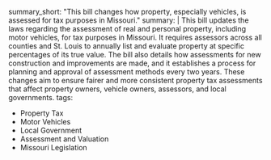 summary_short: "This bill changes how property, especially vehicles, is assessed for tax purposes in Missouri."
summary: |
  This bill updates the laws regarding the assessment of real and personal property, including motor vehicles, for tax purposes in Missouri. It requires assessors across all counties and St. Louis to annually list and evaluate property at specific percentages of its true value. The bill also details how assessments for new construction and improvements are made, and it establishes a process for planning and approval of assessment methods every two years. These changes aim to ensure fairer and more consistent property tax assessments that affect property owners, vehicle owners, assessors, and local governments.
tags:
  - Property Tax
  - Motor Vehicles
  - Local Government
  - Assessment and Valuation
  - Missouri Legislation
